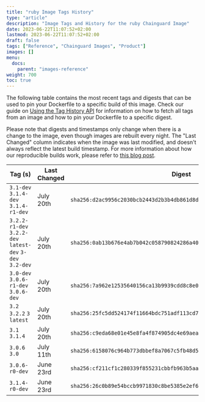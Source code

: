 ```yaml
---
title: "ruby Image Tags History"
type: "article"
description: "Image Tags and History for the ruby Chainguard Image"
date: 2023-06-22T11:07:52+02:00
lastmod: 2023-06-22T11:07:52+02:00
draft: false
tags: ["Reference", "Chainguard Images", "Product"]
images: []
menu:
  docs:
    parent: "images-reference"
weight: 700
toc: true
---
```


The following table contains the most recent tags and digests that can be used to pin your Dockerfile to a specific build of this image. Check our guide on [Using the Tag History API](/chainguard/chainguard-images/using-the-tag-history-api/) for information on how to fetch all tags from an image and how to pin your Dockerfile to a specific digest.

Please note that digests and timestamps only change when there is a change to the image, even though images are rebuilt every night. The "Last Changed" column indicates when the image was last modified, and doesn't always reflect the latest build timestamp. For more information about how our reproducible builds work, please refer to [this blog post](https://www.chainguard.dev/unchained/reproducing-chainguards-reproducible-image-builds).

| Tag (s)                                                    | Last Changed | Digest                                                                    |
|------------------------------------------------------------|--------------|---------------------------------------------------------------------------|
|  `3.1-dev` `3.1.4-dev` `3.1.4-r1-dev`                      | July 20th    | `sha256:d2ac9956c2030bcb2443d2b3b4db861d8d498a6bd92c2725c9f91243c82d06a4` |
|  `3.2.2-r1-dev` `3.2.2-dev` `latest-dev` `3-dev` `3.2-dev` | July 20th    | `sha256:0ab13b676e4ab7b042c058790824286a400514c0f97039c0ec1de85540e9312a` |
|  `3.0-dev` `3.0.6-r1-dev` `3.0.6-dev`                      | July 20th    | `sha256:7a962e12535640156ca13b9939cdd8c8e0d8cd7a81c7dcdccf8231cef1257803` |
|  `3.2` `3.2.2` `3` `latest`                                | July 20th    | `sha256:25fc5dd524174f11664bdc751adf113cd74f4ab5f0a13537e1b7a4d9c10fc700` |
|  `3.1` `3.1.4`                                             | July 20th    | `sha256:c9eda68e01e45e8fa4f874905dc4e69aea70cba7e34376132c6f13d5d84955b8` |
|  `3.0.6` `3.0`                                             | July 11th    | `sha256:6158076c964b773dbbef8a7067c5fb48d58e4e5cce6cfbc51234ca9b8adc9e80` |
|  `3.0.6-r0-dev`                                            | June 23rd    | `sha256:cf211cf1c280339f855231cbbfb963b5aaf6406c3df8e65099b95c92b29d1ea2` |
|  `3.1.4-r0-dev`                                            | June 23rd    | `sha256:26c0b89e54bccb9971830c8be5385e2ef6a1c0df69132275f267b6186f7660d7` |
